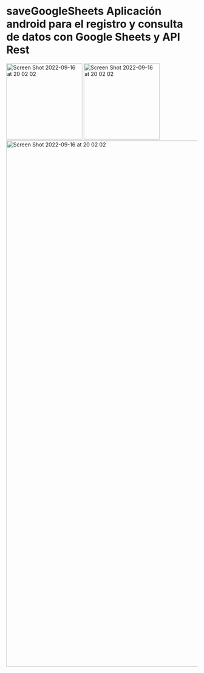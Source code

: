 # saveGoogleSheets Aplicación android para el registro y consulta de datos con Google Sheets y API Rest

<img width="200" alt="Screen Shot 2022-09-16 at 20 02 02" src="https://user-images.githubusercontent.com/38077519/190834371-4ab821d8-f63d-4c21-b042-cafc23cd0c97.png">

<img width="200" alt="Screen Shot 2022-09-16 at 20 02 02" src="https://user-images.githubusercontent.com/38077519/190834373-26463b9b-4d11-4828-be75-b16c58ea56cb.png">


<img width="1386" alt="Screen Shot 2022-09-16 at 20 02 02" src="https://user-images.githubusercontent.com/38077519/190834408-044cddbc-1d8f-4959-94de-c95702efd0af.png">
